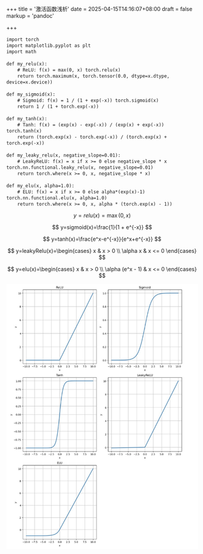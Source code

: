 +++
title = '激活函数浅析'
date = 2025-04-15T14:16:07+08:00
draft = false
markup = 'pandoc'

+++

```python3
import torch
import matplotlib.pyplot as plt
import math

def my_relu(x):
    # ReLU: f(x) = max(0, x) torch.relu(x)
    return torch.maximum(x, torch.tensor(0.0, dtype=x.dtype, device=x.device))

def my_sigmoid(x):
    # Sigmoid: f(x) = 1 / (1 + exp(-x)) torch.sigmoid(x)
    return 1 / (1 + torch.exp(-x))

def my_tanh(x):
    # Tanh: f(x) = (exp(x) - exp(-x)) / (exp(x) + exp(-x)) torch.tanh(x)
    return (torch.exp(x) - torch.exp(-x)) / (torch.exp(x) + torch.exp(-x))

def my_leaky_relu(x, negative_slope=0.01):
    # LeakyReLU: f(x) = x if x >= 0 else negative_slope * x torch.nn.functional.leaky_relu(x, negative_slope=0.01)
    return torch.where(x >= 0, x, negative_slope * x)

def my_elu(x, alpha=1.0):
    # ELU: f(x) = x if x >= 0 else alpha*(exp(x)-1) torch.nn.functional.elu(x, alpha=1.0)
    return torch.where(x >= 0, x, alpha * (torch.exp(x) - 1))
```


$$
y = relu(x)=\max(0,x)
$$

$$
y=sigmoid(x)=\frac{1}{1 + e^{-x}}
$$

$$
y=tanh(x)=\frac{e^x-e^{-x}}{e^x+e^{-x}}
$$

$$
y=leakyRelu(x)=\begin{cases}
x  &  x > 0 \\
\alpha x &  x <= 0
\end{cases}
$$

$$
y=elu(x)=\begin{cases}
x & x > 0 \\
\alpha (e^x - 1) & x <= 0
\end{cases}
$$



![激活函数](./activations.jpg)
